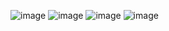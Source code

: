 ![image](https://github.com/rackless20/DataScience/assets/165680965/3f67576c-cd60-4baa-969a-641d8de62075)
![image](https://github.com/rackless20/DataScience/assets/165680965/a65abc86-6e35-4e6f-ad6e-c6455d3c564d)
![image](https://github.com/rackless20/DataScience/assets/165680965/9ba68b9d-c11c-4d1d-9b47-80f37c9c72fb)
![image](https://github.com/rackless20/DataScience/assets/165680965/f2986812-4b75-440c-a8fb-3cbb503435c0)


